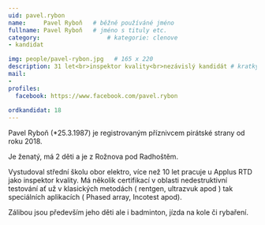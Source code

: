 ```yaml
---
uid: pavel.rybon
name:     Pavel Ryboň  	# běžně používáné jméno
fullname: Pavel Ryboň  	# jméno s tituly etc.
category:                   # kategorie: clenove
- kandidat

img: people/pavel-rybon.jpg   # 165 x 220
description: 31 let<br>inspektor kvality<br>nezávislý kandidát # kratký popis, max 160 znaků
mail:
- 
profiles:
  facebook: https://www.facebook.com/pavel.rybon
  
ordkandidat: 18
---
```

Pavel Ryboň (*25.3.1987) je registrovaným příznivcem pirátské strany od roku 2018. 

Je ženatý, má 2 děti a je z Rožnova pod Radhoštěm.

Vystudoval střední školu obor elektro, více než 10 let pracuje u Applus RTD jako inspektor kvality. Má několik certifikací v oblasti nedestruktivní testování ať už v klasických metodách ( rentgen, ultrazvuk apod ) tak speciálních aplikacích ( Phased array, Incotest apod).

Zálibou jsou především jeho děti ale i badminton, jízda na kole či rybaření.
